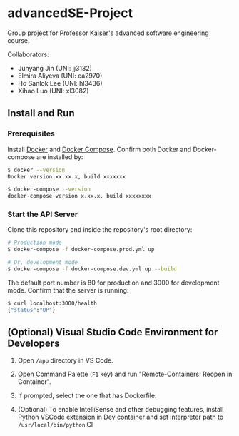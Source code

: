 # advancedSE-Project
Group project for Professor Kaiser's advanced software engineering course.

Collaborators:
* Junyang Jin (UNI: jj3132)
* Elmira Aliyeva (UNI: ea2970)
* Ho Sanlok Lee (UNI: hl3436)
* Xihao Luo (UNI: xl3082)


## Install and Run

### Prerequisites

Install [Docker](https://docs.docker.com/get-docker/) and [Docker Compose](https://docs.docker.com/compose/install/). Confirm both Docker and Docker-compose are installed by:
```sh
$ docker --version
Docker version xx.xx.x, build xxxxxxx

$ docker-compose --version
docker-compose version x.xx.x, build xxxxxxxx
```

### Start the API Server

Clone this repository and inside the repository's root directory:
```sh
# Production mode
$ docker-compose -f docker-compose.prod.yml up

# Or, development mode
$ docker-compose -f docker-compose.dev.yml up --build  
```

The default port number is 80 for production and 3000 for development mode. Confirm that the server is running:
```sh
$ curl localhost:3000/health
{"status":"UP"}
```


## (Optional) Visual Studio Code Environment for Developers
1. Open `/app` directory in VS Code.

2. Open Command Palette (`F1` key) and run "Remote-Containers: Reopen in Container".

3. If prompted, select the one that has Dockerfile.

4. (Optional) To enable IntelliSense and other debugging features, install Python VSCode extension in Dev container and set interpreter path to `/usr/local/bin/python`.Cl